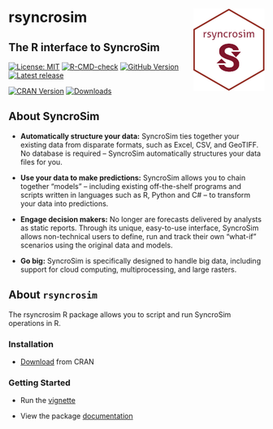 
<!-- README.md is generated from README.Rmd. Please edit that file -->

# rsyncrosim <img src="inst/images/sticker.png" align="right" width=140/>

## The R interface to SyncroSim

[![License:
MIT](https://img.shields.io/badge/License-MIT-yellow.svg)](https://opensource.org/licenses/MIT/)
[![R-CMD-check](https://github.com/syncrosim/rsyncrosim/workflows/R-CMD-check/badge.svg)](https://github.com/syncrosim/rsyncrosim/actions/)
[![GitHub
Version](https://img.shields.io/github/r-package/v/syncrosim/rsyncrosim?label=GitHub%20Version)](https://github.com/syncrosim/rsyncrosim/blob/dev/DESCRIPTION)
[![Latest
release](https://img.shields.io/github/v/release/syncrosim/rsyncrosim?label=Latest%20release)](https://github.com/syncrosim/rsyncrosim/releases/latest)

[![CRAN
Version](https://www.r-pkg.org/badges/version/rsyncrosim)](https://CRAN.R-project.org/package=rsyncrosi/m)
[![Downloads](https://cranlogs.r-pkg.org/badges/rsyncrosim?color=brightgreen)](https://CRAN.R-project.org/package=rsyncrosim/)

## About SyncroSim

-   **Automatically structure your data:** SyncroSim ties together your
    existing data from disparate formats, such as Excel, CSV, and
    GeoTIFF. No database is required – SyncroSim automatically
    structures your data files for you.

-   **Use your data to make predictions:** SyncroSim allows you to chain
    together “models” – including existing off-the-shelf programs and
    scripts written in languages such as R, Python and C\# – to
    transform your data into predictions.

-   **Engage decision makers:** No longer are forecasts delivered by
    analysts as static reports. Through its unique, easy-to-use
    interface, SyncroSim allows non-technical users to define, run and
    track their own “what-if” scenarios using the original data and
    models.

-   **Go big:** SyncroSim is specifically designed to handle big data,
    including support for cloud computing, multiprocessing, and large
    rasters.

## About `rsyncrosim`

The rsyncrosim R package allows you to script and run SyncroSim
operations in R.

### Installation

-   [Download](https://cran.r-project.org/package=rsyncrosim/) from CRAN

### Getting Started

-   Run the
    [vignette](https://cran.r-project.org/package=rsyncrosim/vignettes/rsyncrosim_tutorial.html)

-   View the package
    [documentation](https://cran.r-project.org/package=rsyncrosim/rsyncrosim.pdf)
